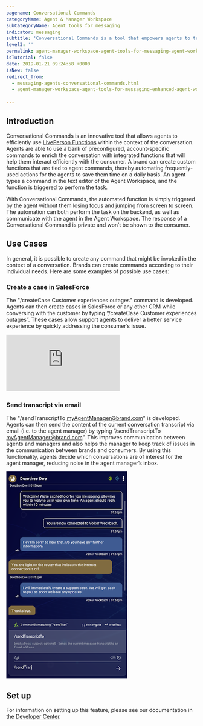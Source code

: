 ```yaml
---
pagename: Conversational Commands
categoryName: Agent & Manager Workspace
subCategoryName: Agent tools for messaging
indicator: messaging
subtitle: 'Conversational Commands is a tool that empowers agents to trigger automated actions using text commands'
level3: ''
permalink: agent-manager-workspace-agent-tools-for-messaging-agent-workspace-for-messaging-conversational-commands.html
isTutorial: false
date: 2019-01-21 09:24:58 +0000
isNew: false
redirect_from:
  - messaging-agents-conversational-commands.html
  - agent-manager-workspace-agent-tools-for-messaging-enhanced-agent-workspace-for-messaging-conversational-commands.html
  
---
```


## Introduction

Conversational Commands is an innovative tool that allows agents to efficiently use [LivePerson Functions](developer-tools-liveperson-functions.html) within the context of the conversation. Agents are able to use a bank of preconfigured, account-specific commands to enrich the conversation with integrated functions that will help them interact efficiently with the consumer. A brand can create custom functions that are tied to agent commands, thereby automating frequently-used actions for the agents to save them time on a daily basis. An agent types a command in the text editor of the Agent Workspace, and the function is triggered to perform the task.

With Conversational Commands, the automated function is simply triggered by the agent without them losing focus and jumping from screen to screen. The automation can both perform the task on the backend, as well as communicate with the agent in the Agent Workspace. The response of a Conversational Command is private and won’t be shown to the consumer.

## Use Cases

In general, it is possible to create any command that might be invoked in the context of a conversation. Brands can create commands according to their individual needs. Here are some examples of possible use cases:

### Create a case in SalesForce

The "/createCase Customer experiences outages" command is developed. Agents can then create cases in SalesForce or any other CRM while conversing with the customer by typing “/createCase Customer experiences outages”. These cases allow support agents to deliver a better service experience by quickly addressing the consumer’s issue.

<iframe style="max-width: 750px;" src="https://player.vimeo.com/video/377548526" frameborder="0" webkitallowfullscreen mozallowfullscreen allowfullscreen></iframe>

### Send transcript via email

The "/sendTranscriptTo myAgentManager@brand.com" is developed. Agents can then send the content of the current conversation transcript via email (i.e. to the agent manager) by typing “/sendTranscriptTo myAgentManager@brand.com”. This improves communication between agents and managers and also helps the manager to keep track of issues in the communication between brands and consumers. By using this functionality, agents decide which conversations are of interest for the agent manager, reducing noise in the agent manager’s inbox.

![](img/conversational-commands-4.png)

## Set up

For information on setting up this feature, please see our documentation in the [Developer Center](https://developers.liveperson.com/liveperson-functions-integrations-conversational-commands.html).
